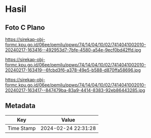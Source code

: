 # Hasil

## Foto C Plano

https://sirekap-obj-formc.kpu.go.id/06ee/pemilu/ppwp/74/14/04/10/02/7414041002010-20240217-163416--492953d7-7bfe-4580-a54e-9ecf0bd42ffd.jpg

https://sirekap-obj-formc.kpu.go.id/06ee/pemilu/ppwp/74/14/04/10/02/7414041002010-20240217-163419--6fcbd3f6-a378-49e5-b588-d870ffa58696.jpg

https://sirekap-obj-formc.kpu.go.id/06ee/pemilu/ppwp/74/14/04/10/02/7414041002010-20240217-163417--847479ba-83a9-4414-8383-92eb86443285.jpg


## Metadata

| Key        | Value               |
| ---------- | ------------------- |
| Time Stamp | 2024-02-24 22:31:28 |



